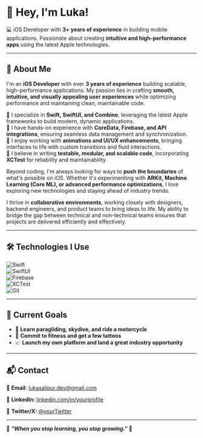 # 👋 Hey, I'm Luka!  

💻 iOS Developer with **3+ years of experience** in building mobile applications. Passionate about creating **intuitive and high-performance apps** using the latest Apple technologies.  

---

## 🚀 About Me  

I'm an **iOS Developer** with over **3 years of experience** building scalable, high-performance applications. My passion lies in crafting **smooth, intuitive, and visually appealing user experiences** while optimizing performance and maintaining clean, maintainable code.  

🔹 I specialize in **Swift, SwiftUI, and Combine**, leveraging the latest Apple frameworks to build modern, dynamic applications.  
🔹 I have hands-on experience with **CoreData, Firebase, and API integrations**, ensuring seamless data management and synchronization.  
🔹 I enjoy working with **animations and UI/UX enhancements**, bringing interfaces to life with custom transitions and fluid interactions.  
🔹 I believe in writing **testable, modular, and scalable code**, incorporating **XCTest** for reliability and maintainability.  

Beyond coding, I'm always looking for ways to **push the boundaries** of what's possible on iOS. Whether it's experimenting with **ARKit, Machine Learning (Core ML), or advanced performance optimizations**, I love exploring new technologies and staying ahead of industry trends.  

I thrive in **collaborative environments**, working closely with designers, backend engineers, and product teams to bring ideas to life. My ability to bridge the gap between technical and non-technical teams ensures that projects are delivered efficiently and effectively.  

---

## 🛠️ Technologies I Use  

![Swift](https://img.shields.io/badge/Swift-FA7343?style=for-the-badge&logo=swift&logoColor=white)  
![SwiftUI](https://img.shields.io/badge/SwiftUI-007ACC?style=for-the-badge&logo=swift&logoColor=white)  
![Firebase](https://img.shields.io/badge/Firebase-FFCA28?style=for-the-badge&logo=firebase&logoColor=black)  
![XCTest](https://img.shields.io/badge/XCTest-6E6E6E?style=for-the-badge)  
![Git](https://img.shields.io/badge/Git-F05032?style=for-the-badge&logo=git&logoColor=white)  

---

## 📌 Current Goals  

- 🛫 **Learn paragliding, skydive, and ride a motorcycle**  
- 💪 **Commit to fitness and get a few tattoos**  
- 📈 **Launch my own platform and land a great industry opportunity**  

---

## 📬 Contact  

📧 **Email:** lukasalipur.dev@gmail.com 

💼 **LinkedIn:** [linkedin.com/in/yourprofile](https://linkedin.com/in/lukasalipur)  

📱 **Twitter/X:** [@yourTwitter](https://twitter.com/lukicasalipur)  

---

🔹 **_"When you stop learning, you stop growing."_** 🚀  
